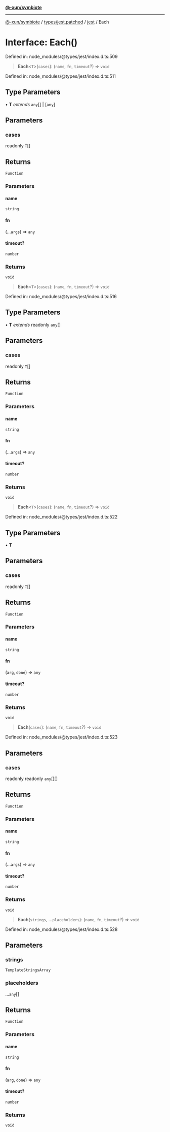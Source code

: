 [**@-xun/symbiote**](../../../../../README.md)

***

[@-xun/symbiote](../../../../../README.md) / [types/jest.patched](../../../README.md) / [jest](../README.md) / Each

# Interface: Each()

Defined in: node\_modules/@types/jest/index.d.ts:509

> **Each**\<`T`\>(`cases`): (`name`, `fn`, `timeout`?) => `void`

Defined in: node\_modules/@types/jest/index.d.ts:511

## Type Parameters

• **T** *extends* `any`[] \| \[`any`\]

## Parameters

### cases

readonly `T`[]

## Returns

`Function`

### Parameters

#### name

`string`

#### fn

(...`args`) => `any`

#### timeout?

`number`

### Returns

`void`

> **Each**\<`T`\>(`cases`): (`name`, `fn`, `timeout`?) => `void`

Defined in: node\_modules/@types/jest/index.d.ts:516

## Type Parameters

• **T** *extends* readonly `any`[]

## Parameters

### cases

readonly `T`[]

## Returns

`Function`

### Parameters

#### name

`string`

#### fn

(...`args`) => `any`

#### timeout?

`number`

### Returns

`void`

> **Each**\<`T`\>(`cases`): (`name`, `fn`, `timeout`?) => `void`

Defined in: node\_modules/@types/jest/index.d.ts:522

## Type Parameters

• **T**

## Parameters

### cases

readonly `T`[]

## Returns

`Function`

### Parameters

#### name

`string`

#### fn

(`arg`, `done`) => `any`

#### timeout?

`number`

### Returns

`void`

> **Each**(`cases`): (`name`, `fn`, `timeout`?) => `void`

Defined in: node\_modules/@types/jest/index.d.ts:523

## Parameters

### cases

readonly readonly `any`[][]

## Returns

`Function`

### Parameters

#### name

`string`

#### fn

(...`args`) => `any`

#### timeout?

`number`

### Returns

`void`

> **Each**(`strings`, ...`placeholders`): (`name`, `fn`, `timeout`?) => `void`

Defined in: node\_modules/@types/jest/index.d.ts:528

## Parameters

### strings

`TemplateStringsArray`

### placeholders

...`any`[]

## Returns

`Function`

### Parameters

#### name

`string`

#### fn

(`arg`, `done`) => `any`

#### timeout?

`number`

### Returns

`void`
